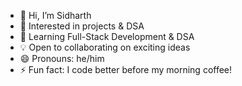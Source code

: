 - 👋 Hi, I’m Sidharth   
- 👀 Interested in projects & DSA  
- 🌱 Learning Full-Stack Development & DSA  
- 💡 Open to collaborating on exciting ideas 
- 😄 Pronouns: he/him
- ⚡ Fun fact: I code better before my morning coffee!

<!---
Sidharth-12/Sidharth-12 is a ✨ special ✨ repository because its `README.md` (this file) appears on your GitHub profile.
You can click the Preview link to take a look at your changes.
--->
